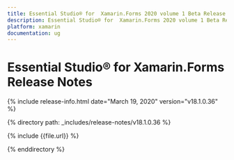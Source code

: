 ```yaml
---
title: Essential Studio® for  Xamarin.Forms 2020 volume 1 Beta Release Notes  
description: Essential Studio® for  Xamarin.Forms 2020 volume 1 Beta Release Notes  
platform: xamarin
documentation: ug
---
```


# Essential Studio® for  Xamarin.Forms  Release Notes  

{% include release-info.html date="March 19, 2020"  version="v18.1.0.36" %} 


{% directory path: _includes/release-notes/v18.1.0.36 %}

{% include {{file.url}} %}

{% enddirectory %}